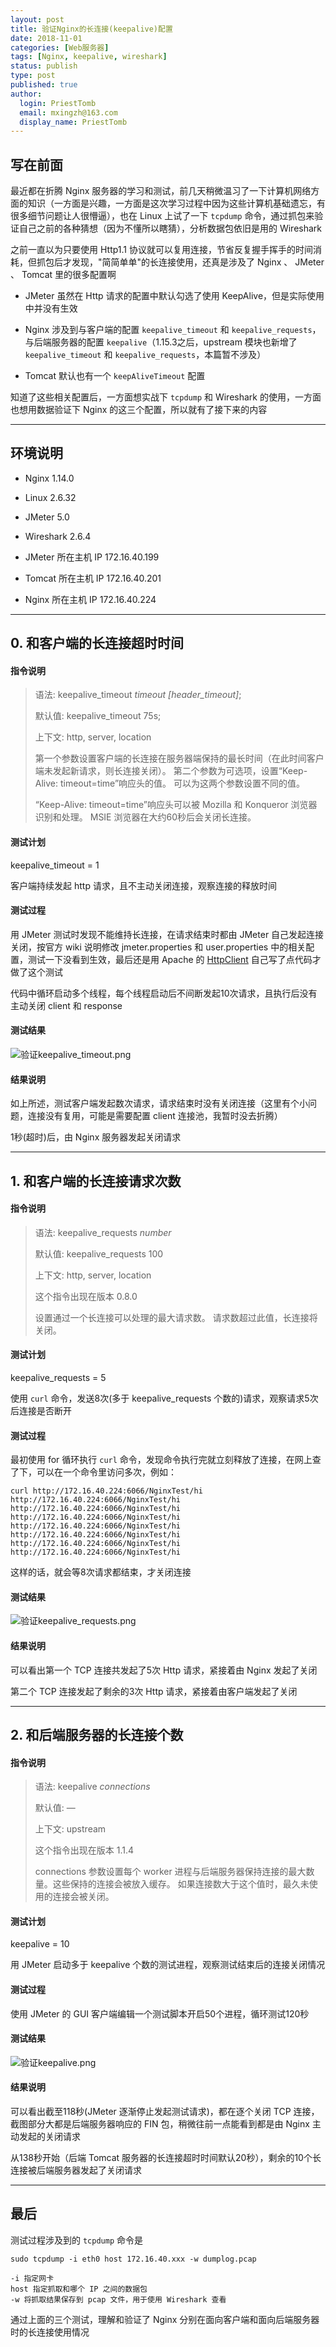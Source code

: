 ```yaml
---
layout: post
title: 验证Nginx的长连接(keepalive)配置
date: 2018-11-01
categories: [Web服务器]
tags: [Nginx, keepalive, wireshark]
status: publish
type: post
published: true
author:
  login: PriestTomb
  email: mxingzh@163.com
  display_name: PriestTomb
---
```


## 写在前面

最近都在折腾 Nginx 服务器的学习和测试，前几天稍微温习了一下计算机网络方面的知识（一方面是兴趣，一方面是这次学习过程中因为这些计算机基础遗忘，有很多细节问题让人很懵逼），也在 Linux 上试了一下 `tcpdump` 命令，通过抓包来验证自己之前的各种猜想（因为不懂所以瞎猜），分析数据包依旧是用的 Wireshark

之前一直以为只要使用 Http1.1 协议就可以复用连接，节省反复握手挥手的时间消耗，但抓包后才发现，"简简单单"的长连接使用，还真是涉及了 Nginx 、 JMeter 、 Tomcat 里的很多配置啊

* JMeter 虽然在 Http 请求的配置中默认勾选了使用 KeepAlive，但是实际使用中并没有生效

* Nginx 涉及到与客户端的配置 `keepalive_timeout` 和 `keepalive_requests`，与后端服务器的配置 `keepalive`（1.15.3之后，upstream 模块也新增了 `keepalive_timeout` 和 `keepalive_requests`，本篇暂不涉及）

* Tomcat 默认也有一个 `keepAliveTimeout` 配置

知道了这些相关配置后，一方面想实战下 `tcpdump` 和 Wireshark 的使用，一方面也想用数据验证下 Nginx 的这三个配置，所以就有了接下来的内容

---

## 环境说明

* Nginx 1.14.0

* Linux 2.6.32

* JMeter 5.0

* Wireshark 2.6.4

* JMeter 所在主机 IP 172.16.40.199

* Tomcat 所在主机 IP 172.16.40.201

* Nginx 所在主机 IP 172.16.40.224

---

## 0. 和客户端的长连接超时时间

#### 指令说明

> 语法:	 keepalive_timeout *timeout [header_timeout]*;
>
> 默认值:	keepalive_timeout 75s;
>
> 上下文:	http, server, location
>
> 第一个参数设置客户端的长连接在服务器端保持的最长时间（在此时间客户端未发起新请求，则长连接关闭）。 第二个参数为可选项，设置“Keep-Alive: timeout=time”响应头的值。 可以为这两个参数设置不同的值。
>
> “Keep-Alive: timeout=time”响应头可以被 Mozilla 和 Konqueror 浏览器识别和处理。 MSIE 浏览器在大约60秒后会关闭长连接。

#### 测试计划

keepalive_timeout = 1

客户端持续发起 http 请求，且不主动关闭连接，观察连接的释放时间

#### 测试过程

用 JMeter 测试时发现不能维持长连接，在请求结束时都由 JMeter 自己发起连接关闭，按官方 wiki 说明修改 jmeter.properties 和 user.properties 中的相关配置，测试一下没看到生效，最后还是用 Apache 的 [HttpClient](https://hc.apache.org/httpcomponents-client-ga/) 自己写了点代码才做了这个测试

代码中循环启动多个线程，每个线程启动后不间断发起10次请求，且执行后没有主动关闭 client 和 response

#### 测试结果

![验证keepalive_timeout.png](https://i.loli.net/2018/10/31/5bd9b707591eb.png)

#### 结果说明

如上所述，测试客户端发起数次请求，请求结束时没有关闭连接（这里有个小问题，连接没有复用，可能是需要配置 client 连接池，我暂时没去折腾）

1秒(超时)后，由 Nginx 服务器发起关闭请求

---

## 1. 和客户端的长连接请求次数

#### 指令说明

> 语法:	keepalive_requests *number*
>
> 默认值:	keepalive_requests 100
>
> 上下文:	http, server, location
>
> 这个指令出现在版本 0.8.0
>
> 设置通过一个长连接可以处理的最大请求数。 请求数超过此值，长连接将关闭。

#### 测试计划

keepalive_requests = 5

使用 `curl` 命令，发送8次(多于 keepalive_requests 个数的)请求，观察请求5次后连接是否断开

#### 测试过程

最初使用 for 循环执行 `curl` 命令，发现命令执行完就立刻释放了连接，在网上查了下，可以在一个命令里访问多次，例如：

```
curl http://172.16.40.224:6066/NginxTest/hi http://172.16.40.224:6066/NginxTest/hi http://172.16.40.224:6066/NginxTest/hi http://172.16.40.224:6066/NginxTest/hi http://172.16.40.224:6066/NginxTest/hi http://172.16.40.224:6066/NginxTest/hi http://172.16.40.224:6066/NginxTest/hi http://172.16.40.224:6066/NginxTest/hi
```

这样的话，就会等8次请求都结束，才关闭连接

#### 测试结果

![验证keepalive_requests.png](https://i.loli.net/2018/10/31/5bd9b7075572f.png)

#### 结果说明

可以看出第一个 TCP 连接共发起了5次 Http 请求，紧接着由 Nginx 发起了关闭

第二个 TCP 连接发起了剩余的3次 Http 请求，紧接着由客户端发起了关闭

---

## 2. 和后端服务器的长连接个数

#### 指令说明

> 语法:	keepalive *connections*
>
> 默认值:	—
>
> 上下文:	upstream
>
> 这个指令出现在版本 1.1.4
>
> connections 参数设置每个 worker 进程与后端服务器保持连接的最大数量。这些保持的连接会被放入缓存。 如果连接数大于这个值时，最久未使用的连接会被关闭。

#### 测试计划

keepalive = 10

用 JMeter 启动多于 keepalive 个数的测试进程，观察测试结束后的连接关闭情况

#### 测试过程

使用 JMeter 的 GUI 客户端编辑一个测试脚本开启50个进程，循环测试120秒

#### 测试结果

![验证keepalive.png](https://i.loli.net/2018/10/31/5bd9b707576a6.png)

#### 结果说明

可以看出截至118秒(JMeter 逐渐停止发起测试请求)，都在逐个关闭 TCP 连接，截图部分大都是后端服务器响应的 FIN 包，稍微往前一点能看到都是由 Nginx 主动发起的关闭请求

从138秒开始（后端 Tomcat 服务器的长连接超时时间默认20秒），剩余的10个长连接被后端服务器发起了关闭请求

---

## 最后

测试过程涉及到的 `tcpdump` 命令是

```
sudo tcpdump -i eth0 host 172.16.40.xxx -w dumplog.pcap

-i 指定网卡
host 指定抓取和哪个 IP 之间的数据包
-w 将抓取结果保存到 pcap 文件，用于使用 Wireshark 查看
```

通过上面的三个测试，理解和验证了 Nginx 分别在面向客户端和面向后端服务器时的长连接使用情况
